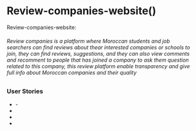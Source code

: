 # Review-companies-website()
Review-companies-website:
  
<h6>Review companies is a platform where Moroccan students and job searchers can find reviews about thear interested companies or schools to join, they can find reviews, suggestions, and they can also view comments and recomment to people that has joined a company to ask them question related to this company, this review platform enable transparency and give full info about Moroccan companies and their quality</h6>

<h3>User Stories</h3>
<ul>
  <li>-</li>
  <li></li>
  <li></li>
  <li></li>
</ul>
